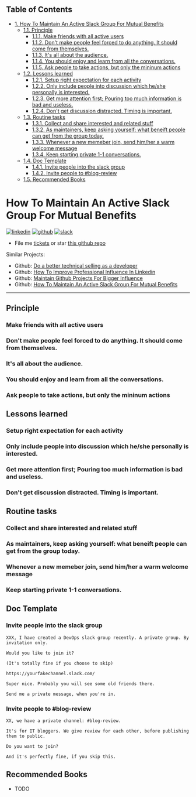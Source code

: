 <div id="table-of-contents">
<h2>Table of Contents</h2>
<div id="text-table-of-contents">
<ul>
<li><a href="#sec-1">1. How To Maintain An Active Slack Group For Mutual Benefits</a>
<ul>
<li><a href="#sec-1-1">1.1. Principle</a>
<ul>
<li><a href="#sec-1-1-1">1.1.1. Make friends with all active users</a></li>
<li><a href="#sec-1-1-2">1.1.2. Don't make people feel forced to do anything. It should come from themselves.</a></li>
<li><a href="#sec-1-1-3">1.1.3. It's all about the audience.</a></li>
<li><a href="#sec-1-1-4">1.1.4. You should enjoy and learn from all the conversations.</a></li>
<li><a href="#sec-1-1-5">1.1.5. Ask people to take actions, but only the mininum actions</a></li>
</ul>
</li>
<li><a href="#sec-1-2">1.2. Lessons learned</a>
<ul>
<li><a href="#sec-1-2-1">1.2.1. Setup right expectation for each activity</a></li>
<li><a href="#sec-1-2-2">1.2.2. Only include people into discussion which he/she personally is interested.</a></li>
<li><a href="#sec-1-2-3">1.2.3. Get more attention first; Pouring too much information is bad and useless.</a></li>
<li><a href="#sec-1-2-4">1.2.4. Don't get discussion distracted. Timing is important.</a></li>
</ul>
</li>
<li><a href="#sec-1-3">1.3. Routine tasks</a>
<ul>
<li><a href="#sec-1-3-1">1.3.1. Collect and share interested and related stuff</a></li>
<li><a href="#sec-1-3-2">1.3.2. As maintainers, keep asking yourself: what beneift people can get from the group today.</a></li>
<li><a href="#sec-1-3-3">1.3.3. Whenever a new memeber join, send him/her a warm welcome message</a></li>
<li><a href="#sec-1-3-4">1.3.4. Keep starting private 1-1 conversations.</a></li>
</ul>
</li>
<li><a href="#sec-1-4">1.4. Doc Template</a>
<ul>
<li><a href="#sec-1-4-1">1.4.1. Invite people into the slack group</a></li>
<li><a href="#sec-1-4-2">1.4.2. Invite people to #blog-review</a></li>
</ul>
</li>
<li><a href="#sec-1-5">1.5. Recommended Books</a></li>
</ul>
</li>
</ul>
</div>
</div>


# How To Maintain An Active Slack Group For Mutual Benefits

<a href="https://www.linkedin.com/in/dennyzhang001"><img src="https://www.dennyzhang.com/wp-content/uploads/sns/linkedin.png" alt="linkedin" /></a>
<a href="https://github.com/DennyZhang"><img src="https://www.dennyzhang.com/wp-content/uploads/sns/github.png" alt="github" /></a>
<a href="https://www.dennyzhang.com/slack"><img src="https://www.dennyzhang.com/wp-content/uploads/sns/slack.png" alt="slack" /></a>

-   File me [tickets](<https://github.com/DennyZhang/maintain-slack-group/issues>) or star [this github repo](<https://github.com/DennyZhang/maintain-slack-group>)

Similar Projects:  

-   Github: [Do a better technical selling as a developer](https://github.com/DennyZhang/developer-technical-selling)
-   Github: [How To Improve Professional Influence In Linkedin](https://github.com/DennyZhang/linkedin-grow-influence)
-   Github: [Maintain Github Projects For Bigger Influence](https://github.com/DennyZhang/maintain-github-repos)
-   Github: [How To Maintain An Active Slack Group For Mutual Benefits](https://github.com/DennyZhang/maintain-slack-group)

---

## Principle

### Make friends with all active users

### Don't make people feel forced to do anything. It should come from themselves.

### It's all about the audience.

### You should enjoy and learn from all the conversations.

### Ask people to take actions, but only the mininum actions

## Lessons learned

### Setup right expectation for each activity

### Only include people into discussion which he/she personally is interested.

### Get more attention first; Pouring too much information is bad and useless.

### Don't get discussion distracted. Timing is important.

## Routine tasks

### Collect and share interested and related stuff

### As maintainers, keep asking yourself: what beneift people can get from the group today.

### Whenever a new memeber join, send him/her a warm welcome message

### Keep starting private 1-1 conversations.

## Doc Template

### Invite people into the slack group

    XXX, I have created a DevOps slack group recently. A private group. By invitation only.
    
    Would you like to join it?
    
    (It's totally fine if you choose to skip)
    
    https://yourfakechannel.slack.com/
    
    Super nice. Probably you will see some old friends there.
    
    Send me a private message, when you're in.

### Invite people to #blog-review

    XX, we have a private channel: #blog-review.
    
    It's for IT bloggers. We give review for each other, before publishing them to public.
    
    Do you want to join?
    
    And it's perfectly fine, if you skip this.

## Recommended Books

-   TODO